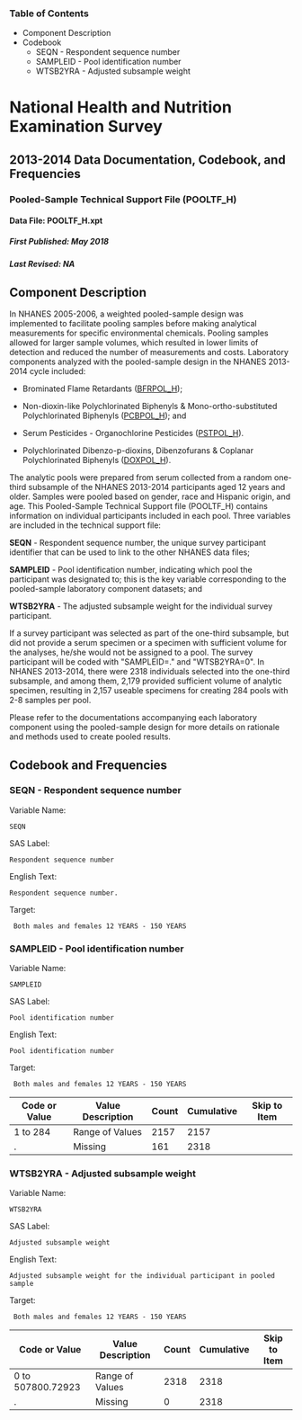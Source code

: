 ### Table of Contents

  * Component Description
  * Codebook
    * SEQN - Respondent sequence number
    * SAMPLEID - Pool identification number
    * WTSB2YRA - Adjusted subsample weight

# National Health and Nutrition Examination Survey

## 2013-2014 Data Documentation, Codebook, and Frequencies

### Pooled-Sample Technical Support File (POOLTF_H)

####  Data File: POOLTF_H.xpt

##### First Published: May 2018

##### Last Revised: NA

## Component Description

In NHANES 2005-2006, a weighted pooled-sample design was implemented to
facilitate pooling samples before making analytical measurements for specific
environmental chemicals. Pooling samples allowed for larger sample volumes,
which resulted in lower limits of detection and reduced the number of
measurements and costs. Laboratory components analyzed with the pooled-sample
design in the NHANES 2013-2014 cycle included:

  * Brominated Flame Retardants ([BFRPOL_H](https://wwwn.cdc.gov/nchs/nhanes/search/datapage.aspx?Component=Laboratory&CycleBeginYear=2013));

  * Non-dioxin-like Polychlorinated Biphenyls & Mono-ortho-substituted Polychlorinated Biphenyls ([PCBPOL_H](https://wwwn.cdc.gov/nchs/nhanes/search/datapage.aspx?Component=Laboratory&CycleBeginYear=2013)); and

  * Serum Pesticides - Organochlorine Pesticides ([PSTPOL_H](https://wwwn.cdc.gov/nchs/nhanes/search/datapage.aspx?Component=Laboratory&CycleBeginYear=2013)). 
  * Polychlorinated Dibenzo-p-dioxins, Dibenzofurans & Coplanar Polychlorinated Biphenyls ([DOXPOL_H](https://wwwn.cdc.gov/nchs/nhanes/search/datapage.aspx?Component=Laboratory&CycleBeginYear=2013)). 

The analytic pools were prepared from serum collected from a random one-third
subsample of the NHANES 2013-2014 participants aged 12 years and older.
Samples were pooled based on gender, race and Hispanic origin, and age. This
Pooled-Sample Technical Support file (POOLTF_H) contains information on
individual participants included in each pool. Three variables are included in
the technical support file:

**SEQN** -           Respondent sequence number, the unique survey participant
identifier that can be used to link to the other NHANES data files;

**SAMPLEID** -   Pool identification number, indicating which pool the
participant was designated to; this is the key variable corresponding to the
pooled-sample laboratory component datasets; and

**WTSB2YRA** \- The adjusted subsample weight for the individual survey
participant.

If a survey participant was selected as part of the one-third subsample, but
did not provide a serum specimen or a specimen with sufficient volume for the
analyses, he/she would not be assigned to a pool. The survey participant will
be coded with "SAMPLEID=." and "WTSB2YRA=0".  In NHANES 2013-2014, there were
2318 individuals selected into the one-third subsample, and among them, 2,179
provided sufficient volume of analytic specimen, resulting in 2,157 useable
specimens for creating 284 pools with 2-8 samples per pool.

Please refer to the documentations accompanying each laboratory component
using the pooled-sample design for more details on rationale and methods used
to create pooled results.

  

## Codebook and Frequencies

### SEQN - Respondent sequence number

Variable Name:

    SEQN
SAS Label:

    Respondent sequence number
English Text:

    Respondent sequence number.
Target:

     Both males and females 12 YEARS - 150 YEARS

### SAMPLEID - Pool identification number

Variable Name:

    SAMPLEID
SAS Label:

    Pool identification number
English Text:

    Pool identification number
Target:

     Both males and females 12 YEARS - 150 YEARS
Code or Value | Value Description | Count | Cumulative | Skip to Item  
---|---|---|---|---  
1 to 284 | Range of Values | 2157 | 2157 |   
. | Missing | 161 | 2318 |   
  
### WTSB2YRA - Adjusted subsample weight

Variable Name:

    WTSB2YRA
SAS Label:

    Adjusted subsample weight
English Text:

    Adjusted subsample weight for the individual participant in pooled sample
Target:

     Both males and females 12 YEARS - 150 YEARS
Code or Value | Value Description | Count | Cumulative | Skip to Item  
---|---|---|---|---  
0 to 507800.72923 | Range of Values | 2318 | 2318 |   
. | Missing | 0 | 2318 | 

